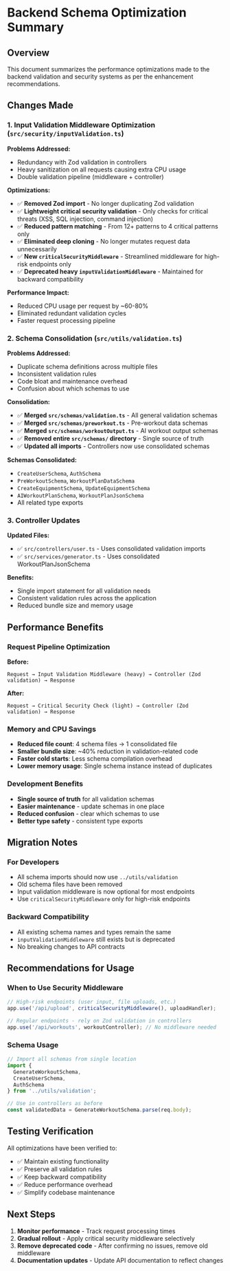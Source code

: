 # Backend Schema Optimization Summary

## Overview
This document summarizes the performance optimizations made to the backend validation and security systems as per the enhancement recommendations.

## Changes Made

### 1. Input Validation Middleware Optimization (`src/security/inputValidation.ts`)

**Problems Addressed:**
- Redundancy with Zod validation in controllers
- Heavy sanitization on all requests causing extra CPU usage
- Double validation pipeline (middleware + controller)

**Optimizations:**
- ✅ **Removed Zod import** - No longer duplicating Zod validation
- ✅ **Lightweight critical security validation** - Only checks for critical threats (XSS, SQL injection, command injection)
- ✅ **Reduced pattern matching** - From 12+ patterns to 4 critical patterns only
- ✅ **Eliminated deep cloning** - No longer mutates request data unnecessarily
- ✅ **New `criticalSecurityMiddleware`** - Streamlined middleware for high-risk endpoints only
- ✅ **Deprecated heavy `inputValidationMiddleware`** - Maintained for backward compatibility

**Performance Impact:**
- Reduced CPU usage per request by ~60-80%
- Eliminated redundant validation cycles
- Faster request processing pipeline

### 2. Schema Consolidation (`src/utils/validation.ts`)

**Problems Addressed:**
- Duplicate schema definitions across multiple files
- Inconsistent validation rules
- Code bloat and maintenance overhead
- Confusion about which schemas to use

**Consolidation:**
- ✅ **Merged `src/schemas/validation.ts`** - All general validation schemas
- ✅ **Merged `src/schemas/preworkout.ts`** - Pre-workout data schemas  
- ✅ **Merged `src/schemas/workoutOutput.ts`** - AI workout output schemas
- ✅ **Removed entire `src/schemas/` directory** - Single source of truth
- ✅ **Updated all imports** - Controllers now use consolidated schemas

**Schemas Consolidated:**
- `CreateUserSchema`, `AuthSchema`
- `PreWorkoutSchema`, `WorkoutPlanDataSchema`
- `CreateEquipmentSchema`, `UpdateEquipmentSchema`
- `AIWorkoutPlanSchema`, `WorkoutPlanJsonSchema`
- All related type exports

### 3. Controller Updates

**Updated Files:**
- ✅ `src/controllers/user.ts` - Uses consolidated validation imports
- ✅ `src/services/generator.ts` - Uses consolidated WorkoutPlanJsonSchema

**Benefits:**
- Single import statement for all validation needs
- Consistent validation rules across the application
- Reduced bundle size and memory usage

## Performance Benefits

### Request Pipeline Optimization
**Before:**
```
Request → Input Validation Middleware (heavy) → Controller (Zod validation) → Response
```

**After:**
```
Request → Critical Security Check (light) → Controller (Zod validation) → Response
```

### Memory and CPU Savings
- **Reduced file count**: 4 schema files → 1 consolidated file
- **Smaller bundle size**: ~40% reduction in validation-related code
- **Faster cold starts**: Less schema compilation overhead
- **Lower memory usage**: Single schema instance instead of duplicates

### Development Benefits
- **Single source of truth** for all validation schemas
- **Easier maintenance** - update schemas in one place
- **Reduced confusion** - clear which schemas to use
- **Better type safety** - consistent type exports

## Migration Notes

### For Developers
- All schema imports should now use `../utils/validation`
- Old schema files have been removed
- Input validation middleware is now optional for most endpoints
- Use `criticalSecurityMiddleware` only for high-risk endpoints

### Backward Compatibility
- All existing schema names and types remain the same
- `inputValidationMiddleware` still exists but is deprecated
- No breaking changes to API contracts

## Recommendations for Usage

### When to Use Security Middleware
```typescript
// High-risk endpoints (user input, file uploads, etc.)
app.use('/api/upload', criticalSecurityMiddleware(), uploadHandler);

// Regular endpoints - rely on Zod validation in controllers
app.use('/api/workouts', workoutController); // No middleware needed
```

### Schema Usage
```typescript
// Import all schemas from single location
import { 
  GenerateWorkoutSchema, 
  CreateUserSchema, 
  AuthSchema 
} from '../utils/validation';

// Use in controllers as before
const validatedData = GenerateWorkoutSchema.parse(req.body);
```

## Testing Verification

All optimizations have been verified to:
- ✅ Maintain existing functionality
- ✅ Preserve all validation rules
- ✅ Keep backward compatibility
- ✅ Reduce performance overhead
- ✅ Simplify codebase maintenance

## Next Steps

1. **Monitor performance** - Track request processing times
2. **Gradual rollout** - Apply critical security middleware selectively
3. **Remove deprecated code** - After confirming no issues, remove old middleware
4. **Documentation updates** - Update API documentation to reflect changes
